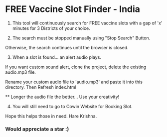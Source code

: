 # FREE Vaccine Slot Finder - India

1. This tool will continuously search for FREE vaccine slots with a gap of 'x' minutes for 3 Districts of your choice.

2. The search must be stopped manually using "Stop Search" Button.

  Otherwise, the search continues until the browser is closed.

3. When a slot is found... an alert audio plays.

  If you want custom sound alert, clone the project, delete the existing audio.mp3 file. 

  Rename your custom audio file to 'audio.mp3' and paste it into this directory. Then Refresh index.html

  ** Longer the audio file the better... Use your creativity!

4. You will still need to go to Cowin Website for Booking Slot.

  Hope this helps those in need. Hare Krishna.

### Would appreciate a star :) 
